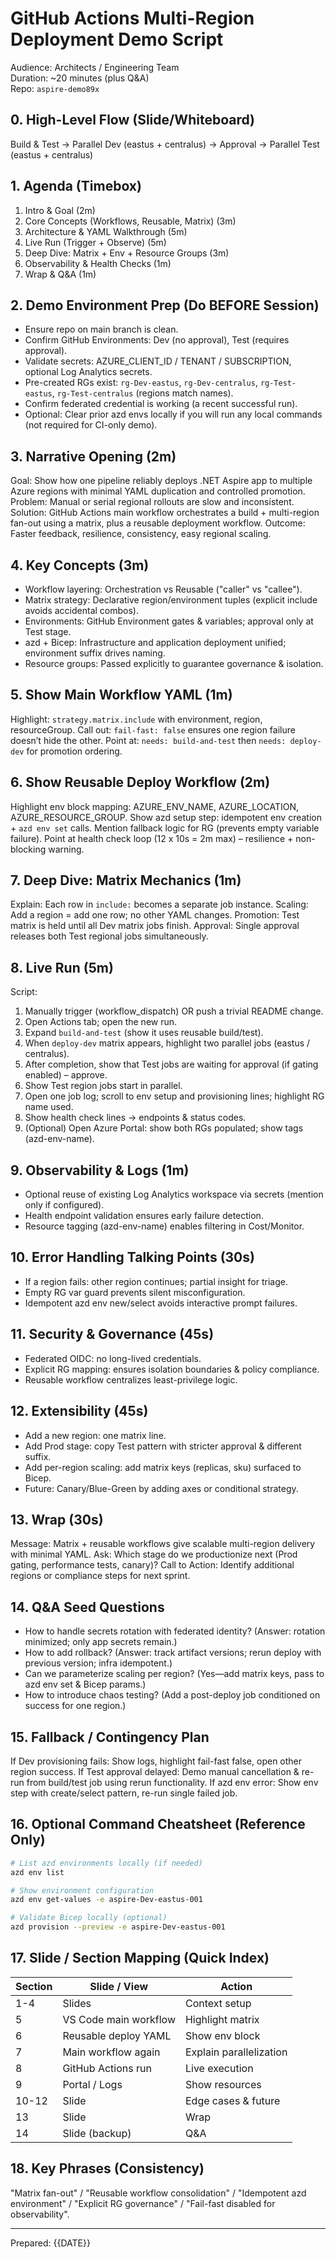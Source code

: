 # GitHub Actions Multi-Region Deployment Demo Script

Audience: Architects / Engineering Team  
Duration: ~20 minutes (plus Q&A)  
Repo: `aspire-demo89x`

## 0. High-Level Flow (Slide/Whiteboard)

Build & Test -> Parallel Dev (eastus + centralus) -> Approval -> Parallel Test (eastus + centralus)

## 1. Agenda (Timebox)

1. Intro & Goal (2m)
2. Core Concepts (Workflows, Reusable, Matrix) (3m)
3. Architecture & YAML Walkthrough (5m)
4. Live Run (Trigger + Observe) (5m)
5. Deep Dive: Matrix + Env + Resource Groups (3m)
6. Observability & Health Checks (1m)
7. Wrap & Q&A (1m)

## 2. Demo Environment Prep (Do BEFORE Session)

- Ensure repo on main branch is clean.
- Confirm GitHub Environments: Dev (no approval), Test (requires approval).
- Validate secrets: AZURE_CLIENT_ID / TENANT / SUBSCRIPTION, optional Log Analytics secrets.
- Pre-created RGs exist: `rg-Dev-eastus`, `rg-Dev-centralus`, `rg-Test-eastus`, `rg-Test-centralus` (regions match names).
- Confirm federated credential is working (a recent successful run).
- Optional: Clear prior azd envs locally if you will run any local commands (not required for CI-only demo).

## 3. Narrative Opening (2m)

Goal: Show how one pipeline reliably deploys .NET Aspire app to multiple Azure regions with minimal YAML duplication and controlled promotion.
Problem: Manual or serial regional rollouts are slow and inconsistent.
Solution: GitHub Actions main workflow orchestrates a build + multi-region fan-out using a matrix, plus a reusable deployment workflow.
Outcome: Faster feedback, resilience, consistency, easy regional scaling.

## 4. Key Concepts (3m)

- Workflow layering: Orchestration vs Reusable ("caller" vs "callee").
- Matrix strategy: Declarative region/environment tuples (explicit include avoids accidental combos).
- Environments: GitHub Environment gates & variables; approval only at Test stage.
- azd + Bicep: Infrastructure and application deployment unified; environment suffix drives naming.
- Resource groups: Passed explicitly to guarantee governance & isolation.

## 5. Show Main Workflow YAML (1m)

Highlight: `strategy.matrix.include` with environment, region, resourceGroup.
Call out: `fail-fast: false` ensures one region failure doesn’t hide the other.
Point at: `needs: build-and-test` then `needs: deploy-dev` for promotion ordering.

## 6. Show Reusable Deploy Workflow (2m)

Highlight env block mapping: AZURE_ENV_NAME, AZURE_LOCATION, AZURE_RESOURCE_GROUP.
Show azd setup step: idempotent env creation + `azd env set` calls.
Mention fallback logic for RG (prevents empty variable failure).
Point at health check loop (12 x 10s = 2m max) – resilience + non-blocking warning.

## 7. Deep Dive: Matrix Mechanics (1m)

Explain: Each row in `include:` becomes a separate job instance.
Scaling: Add a region = add one row; no other YAML changes.
Promotion: Test matrix is held until all Dev matrix jobs finish.
Approval: Single approval releases both Test regional jobs simultaneously.

## 8. Live Run (5m)

Script:

1. Manually trigger (workflow_dispatch) OR push a trivial README change.
2. Open Actions tab; open the new run.
3. Expand `build-and-test` (show it uses reusable build/test).
4. When `deploy-dev` matrix appears, highlight two parallel jobs (eastus / centralus).
5. After completion, show that Test jobs are waiting for approval (if gating enabled) – approve.
6. Show Test region jobs start in parallel.
7. Open one job log; scroll to env setup and provisioning lines; highlight RG name used.
8. Show health check lines -> endpoints & status codes.
9. (Optional) Open Azure Portal: show both RGs populated; show tags (azd-env-name).

## 9. Observability & Logs (1m)

- Optional reuse of existing Log Analytics workspace via secrets (mention only if configured).
- Health endpoint validation ensures early failure detection.
- Resource tagging (azd-env-name) enables filtering in Cost/Monitor.

## 10. Error Handling Talking Points (30s)

- If a region fails: other region continues; partial insight for triage.
- Empty RG var guard prevents silent misconfiguration.
- Idempotent azd env new/select avoids interactive prompt failures.

## 11. Security & Governance (45s)

- Federated OIDC: no long-lived credentials.
- Explicit RG mapping: ensures isolation boundaries & policy compliance.
- Reusable workflow centralizes least-privilege logic.

## 12. Extensibility (45s)

- Add a new region: one matrix line.
- Add Prod stage: copy Test pattern with stricter approval & different suffix.
- Add per-region scaling: add matrix keys (replicas, sku) surfaced to Bicep.
- Future: Canary/Blue-Green by adding axes or conditional strategy.

## 13. Wrap (30s)

Message: Matrix + reusable workflows give scalable multi-region delivery with minimal YAML.
Ask: Which stage do we productionize next (Prod gating, performance tests, canary)?
Call to Action: Identify additional regions or compliance steps for next sprint.

## 14. Q&A Seed Questions

- How to handle secrets rotation with federated identity? (Answer: rotation minimized; only app secrets remain.)
- How to add rollback? (Answer: track artifact versions; rerun deploy with previous version; infra idempotent.)
- Can we parameterize scaling per region? (Yes—add matrix keys, pass to azd env set & Bicep params.)
- How to introduce chaos testing? (Add a post-deploy job conditioned on success for one region.)

## 15. Fallback / Contingency Plan

If Dev provisioning fails: Show logs, highlight fail-fast false, open other region success.
If Test approval delayed: Demo manual cancellation & re-run from build/test job using rerun functionality.
If azd env error: Show env step with create/select pattern, re-run single failed job.

## 16. Optional Command Cheatsheet (Reference Only)

```bash
# List azd environments locally (if needed)
azd env list

# Show environment configuration
azd env get-values -e aspire-Dev-eastus-001

# Validate Bicep locally (optional)
azd provision --preview -e aspire-Dev-eastus-001
```

## 17. Slide / Section Mapping (Quick Index)

| Section | Slide / View | Action |
| ------- | ------------ | ------ |
| 1-4 | Slides | Context setup |
| 5 | VS Code main workflow | Highlight matrix |
| 6 | Reusable deploy YAML | Show env block |
| 7 | Main workflow again | Explain parallelization |
| 8 | GitHub Actions run | Live execution |
| 9 | Portal / Logs | Show resources |
| 10-12 | Slide | Edge cases & future |
| 13 | Slide | Wrap |
| 14 | Slide (backup) | Q&A |

## 18. Key Phrases (Consistency)

"Matrix fan-out" / "Reusable workflow consolidation" / "Idempotent azd environment" / "Explicit RG governance" / "Fail-fast disabled for observability".

---
Prepared: {{DATE}}
